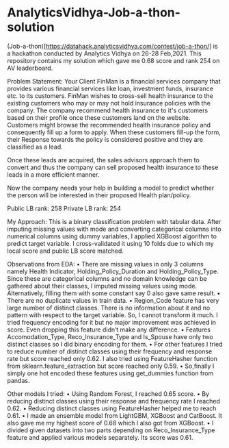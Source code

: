 # AnalyticsVidhya-Job-a-thon-solution
(Job-a-thon)[https://datahack.analyticsvidhya.com/contest/job-a-thon/] is a hackathon conducted by Analytics Vidhya on 26-28 Feb,2021. This repository contains my solution which gave me 0.68 score and rank 254 on AV leaderboard.

Problem Statement: Your Client FinMan is a financial services company that provides various financial services like loan, investment funds, insurance etc. to its customers. FinMan wishes to cross-sell health insurance to the existing customers who may or may not hold insurance policies with the company. The company recommend health insurance to it's customers based on their profile once these customers land on the website. Customers might browse the recommended health insurance policy and consequently fill up a form to apply. When these customers fill-up the form, their Response towards the policy is considered positive and they are classified as a lead.

Once these leads are acquired, the sales advisors approach them to convert and thus the company can sell proposed health insurance to these leads in a more efficient manner.

Now the company needs your help in building a model to predict whether the person will be interested in their proposed Health plan/policy.

Public LB rank: 258
Private LB rank: 254

My Approach:
This is a binary classification problem with tabular data.
After imputing missing values with mode and converting categorical columns into numerical columns using dummy variables, I applied XGBoost algorithm to predict target variable. I cross-validated it using 10 folds due to which my local score and public LB score matched.

Observations from EDA:
•	There are missing values in only 3 columns namely Health Indicator, Holding_Policy_Duration and Holding_Policy_Type. Since these are categorical columns and no domain knowledge can be gathered about their classes, I imputed missing values using mode. Alternatively, filling them with some constant say 0 also gave same result.
•	There are no duplicate values in train data.
•	Region_Code feature has very large number of distinct classes. There is no information about it and no pattern with respect to the target variable. So, I cannot transform it much. I tried frequency encoding for it but no major improvement was achieved in score. Even dropping this feature didn’t make any difference.
•	Features Accomodation_Type, Reco_Insurance_Type and Is_Spouse have only two distinct classes so I did binary encoding for them.
•	For other features I tried to reduce number of distinct classes using their frequency and response rate but score reached only 0.62. I also tried using FeatureHasher function from sklearn.feature_extraction but score reached only 0.59.
•	So,finally I simply one hot encoded these features using get_dummies function from pandas.

Other models I tried:
•	Using Random Forest, I reached 0.65 score.
•	By reducing distinct classes using their response and frequency rate I reached 0.62.
•	Reducing distinct classes using FeatureHasher helped me to reach 0.61.
•	I made an ensemble model from LightGBM, XGBoost and CatBoost. It also gave me my highest score of 0.68 which I also got from XGBoost.
•	I divided given datasets into two parts depending on Reco_Insurance_Type feature and applied various models separately. Its score was 0.61.
